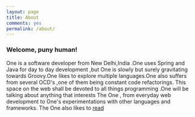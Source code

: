 ```yaml
---
layout: page
title: About
comments: yes
permalink: /about/
---
```



### Welcome, puny human!

One is a software developer from New Delhi,India .One uses Spring and Java for day to day development ,but One is slowly but surely gravitating towards Groovy.One likes to explore multiple languages.One also suffers from several OCD's ,one of them being constant code refactorings.
This space on the web shall be devoted to all things programming .One will be talking about anything that interests The One , from everyday web development to One's experimentations with other languages and frameworks.
The One also likes to [read](https://www.goodreads.com/ankushsharma)



